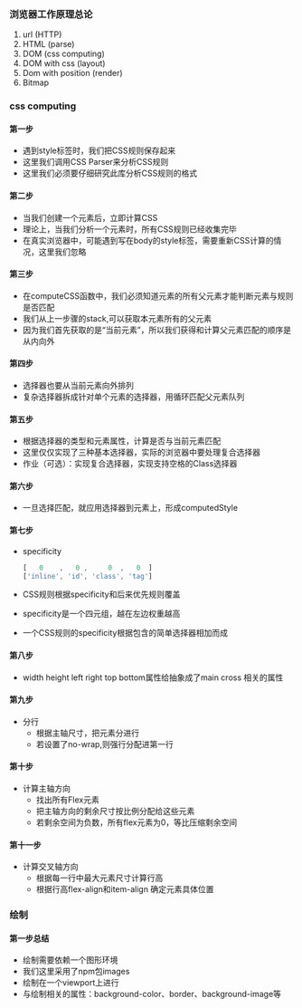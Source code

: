 ### 浏览器工作原理总论

1. url (HTTP)
2. HTML (parse)
3. DOM (css computing)
4. DOM with css (layout)
5. Dom with position (render)
6. Bitmap

### css computing

#### 第一步

- 遇到style标签时，我们把CSS规则保存起来
- 这里我们调用CSS Parser来分析CSS规则
- 这里我们必须要仔细研究此库分析CSS规则的格式

#### 第二步

- 当我们创建一个元素后，立即计算CSS
- 理论上，当我们分析一个元素时，所有CSS规则已经收集完毕
- 在真实浏览器中，可能遇到写在body的style标签，需要重新CSS计算的情况，这里我们忽略

#### 第三步

- 在computeCSS函数中，我们必须知道元素的所有父元素才能判断元素与规则是否匹配
- 我们从上一步骤的stack,可以获取本元素所有的父元素
- 因为我们首先获取的是“当前元素”，所以我们获得和计算父元素匹配的顺序是从内向外

#### 第四步

- 选择器也要从当前元素向外排列
- 复杂选择器拆成针对单个元素的选择器，用循环匹配父元素队列

#### 第五步

- 根据选择器的类型和元素属性，计算是否与当前元素匹配
- 这里仅仅实现了三种基本选择器，实际的浏览器中要处理复合选择器
- 作业（可选）：实现复合选择器，实现支持空格的Class选择器

#### 第六步

- 一旦选择匹配，就应用选择器到元素上，形成computedStyle

#### 第七步

- specificity

  ```javascript
  [   0    ,   0 ,     0  ,   0  ]
  ['inline', 'id', 'class', 'tag']
  ```

- CSS规则根据specificity和后来优先规则覆盖

- specificity是一个四元组，越在左边权重越高

- 一个CSS规则的specificity根据包含的简单选择器相加而成

#### 第八步

- width height left right top bottom属性给抽象成了main cross 相关的属性

#### 第九步

- 分行
  - 根据主轴尺寸，把元素分进行
  - 若设置了no-wrap,则强行分配进第一行

#### 第十步

- 计算主轴方向
  - 找出所有Flex元素
  - 把主轴方向的剩余尺寸按比例分配给这些元素
  - 若剩余空间为负数，所有flex元素为0，等比压缩剩余空间

#### 第十一步

- 计算交叉轴方向
  - 根据每一行中最大元素尺寸计算行高
  - 根据行高flex-align和item-align 确定元素具体位置

### 绘制

#### 第一步总结

- 绘制需要依赖一个图形环境
- 我们这里采用了npm包images
- 绘制在一个viewport上进行
- 与绘制相关的属性：background-color、border、background-image等